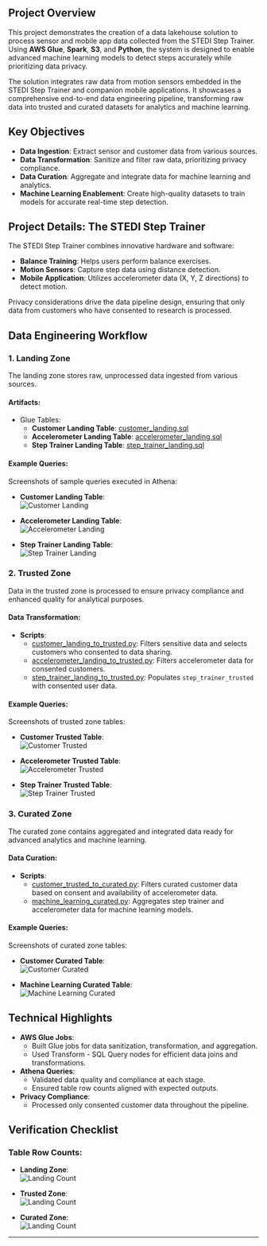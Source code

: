 ## Project Overview
This project demonstrates the creation of a data lakehouse solution to process sensor and mobile app data collected from the STEDI Step Trainer. Using **AWS Glue**, **Spark**, **S3**, and **Python**, the system is designed to enable advanced machine learning models to detect steps accurately while prioritizing data privacy.

The solution integrates raw data from motion sensors embedded in the STEDI Step Trainer and companion mobile applications. It showcases a comprehensive end-to-end data engineering pipeline, transforming raw data into trusted and curated datasets for analytics and machine learning.

## Key Objectives
- **Data Ingestion**: Extract sensor and customer data from various sources.
- **Data Transformation**: Sanitize and filter raw data, prioritizing privacy compliance.
- **Data Curation**: Aggregate and integrate data for machine learning and analytics.
- **Machine Learning Enablement**: Create high-quality datasets to train models for accurate real-time step detection.

## Project Details: The STEDI Step Trainer
The STEDI Step Trainer combines innovative hardware and software:
- **Balance Training**: Helps users perform balance exercises.
- **Motion Sensors**: Capture step data using distance detection.
- **Mobile Application**: Utilizes accelerometer data (X, Y, Z directions) to detect motion.

Privacy considerations drive the data pipeline design, ensuring that only data from customers who have consented to research is processed.

## Data Engineering Workflow

### 1. Landing Zone
The landing zone stores raw, unprocessed data ingested from various sources.

#### Artifacts:
- Glue Tables:
  - **Customer Landing Table**: [customer_landing.sql](./scripts/customer_landing.sql)
  - **Accelerometer Landing Table**: [accelerometer_landing.sql](./scripts/accelerometer_landing.sql)
  - **Step Trainer Landing Table**: [step_trainer_landing.sql](./scripts/step_trainer_landing.sql)

#### Example Queries:
Screenshots of sample queries executed in Athena:
- **Customer Landing Table**:  
  ![Customer Landing](./images/customer_landing.png)

- **Accelerometer Landing Table**:  
  ![Accelerometer Landing](./images/accelerometer_landing.png)

- **Step Trainer Landing Table**:  
  ![Step Trainer Landing](./images/step_trainer_landing.png)

### 2. Trusted Zone
Data in the trusted zone is processed to ensure privacy compliance and enhanced quality for analytical purposes.

#### Data Transformation:
- **Scripts**:
  - [customer_landing_to_trusted.py](./scripts/customer_landing_to_trusted.py): Filters sensitive data and selects customers who consented to data sharing.
  - [accelerometer_landing_to_trusted.py](./scripts/accelerometer_landing_to_trusted.py): Filters accelerometer data for consented customers.
  - [step_trainer_landing_to_trusted.py](./scripts/step_trainer_landing_to_trusted.py): Populates `step_trainer_trusted` with consented user data.

#### Example Queries:
Screenshots of trusted zone tables:
- **Customer Trusted Table**:  
  ![Customer Trusted](./images/customer_trusted.png)

- **Accelerometer Trusted Table**:  
  ![Accelerometer Trusted](./images/accelerometer_trusted.png)

- **Step Trainer Trusted Table**:  
  ![Step Trainer Trusted](./images/step_trainer_trusted.png)

### 3. Curated Zone
The curated zone contains aggregated and integrated data ready for advanced analytics and machine learning.

#### Data Curation:
- **Scripts**:
  - [customer_trusted_to_curated.py](./scripts/customer_trusted_to_curated.py): Filters curated customer data based on consent and availability of accelerometer data.
  - [machine_learning_curated.py](./scripts/machine_learning_curated.py): Aggregates step trainer and accelerometer data for machine learning models.

#### Example Queries:
Screenshots of curated zone tables:
- **Customer Curated Table**:  
  ![Customer Curated](./images/customer_curated.png)

- **Machine Learning Curated Table**:  
  ![Machine Learning Curated](./images/machine_learning_curated.png)

## Technical Highlights
- **AWS Glue Jobs**:
  - Built Glue jobs for data sanitization, transformation, and aggregation.
  - Used Transform - SQL Query nodes for efficient data joins and transformations.
- **Athena Queries**:
  - Validated data quality and compliance at each stage.
  - Ensured table row counts aligned with expected outputs.
- **Privacy Compliance**:
  - Processed only consented customer data throughout the pipeline.

## Verification Checklist
### Table Row Counts:
- **Landing Zone**:  
  ![Landing Count](./images/landing_count.png)

- **Trusted Zone**:  
  ![Landing Count](./images/trusted_count.png)

- **Curated Zone**:  
  ![Landing Count](./images/curated_count.png)
---

